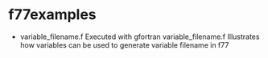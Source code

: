 # f77examples

* variable_filename.f
Executed with gfortran variable_filename.f
Illustrates how variables can be used to generate variable filename in f77
